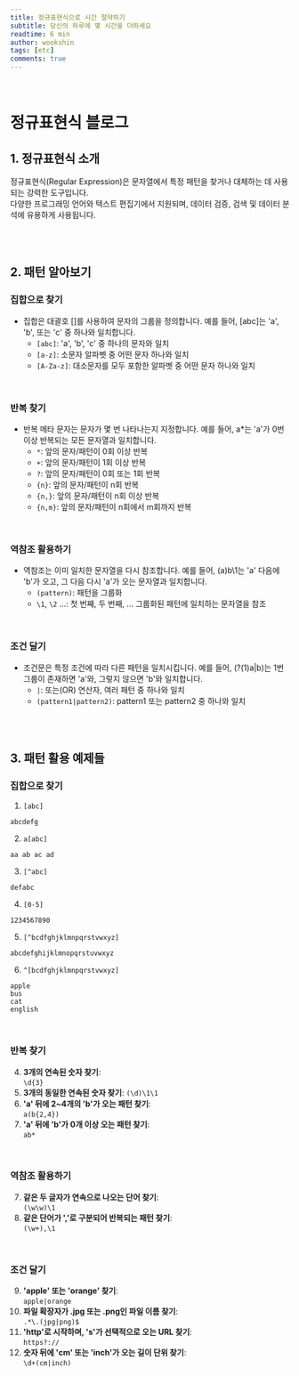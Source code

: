 ```yaml
---
title: 정규표현식으로 시간 절약하기
subtitle: 당신의 하루에 몇 시간을 더하세요
readtime: 6 min
author: wookshin
tags: [etc]
comments: true
---
```


<br/>

# 정규표현식 블로그

## 1. 정규표현식 소개

정규표현식(Regular Expression)은 문자열에서 특정 패턴을 찾거나 대체하는 데 사용되는 강력한 도구입니다.  
다양한 프로그래밍 언어와 텍스트 편집기에서 지원되며, 데이터 검증, 검색 및 데이터 분석에 유용하게 사용됩니다.

<br/><br/>

## 2. 패턴 알아보기

### 집합으로 찾기
- 집합은 대괄호 []를 사용하여 문자의 그룹을 정의합니다. 예를 들어, [abc]는 'a', 'b', 또는 'c' 중 하나와 일치합니다.
  * `[abc]`: 'a', 'b', 'c' 중 하나의 문자와 일치
  * `[a-z]`: 소문자 알파벳 중 어떤 문자 하나와 일치
  * `[A-Za-z]`: 대소문자를 모두 포함한 알파벳 중 어떤 문자 하나와 일치

<br/>

### 반복 찾기
- 반복 메타 문자는 문자가 몇 번 나타나는지 지정합니다. 예를 들어, a*는 'a'가 0번 이상 반복되는 모든 문자열과 일치합니다.
  * `*`: 앞의 문자/패턴이 0회 이상 반복
  * `+`: 앞의 문자/패턴이 1회 이상 반복
  * `?`: 앞의 문자/패턴이 0회 또는 1회 반복
  * `{n}`: 앞의 문자/패턴이 n회 반복
  * `{n,}`: 앞의 문자/패턴이 n회 이상 반복
  * `{n,m}`: 앞의 문자/패턴이 n회에서 m회까지 반복

<br/>

### 역참조 활용하기
- 역참조는 이미 일치한 문자열을 다시 참조합니다. 예를 들어, (a)b\1는 'a' 다음에 'b'가 오고, 그 다음 다시 'a'가 오는 문자열과 일치합니다.
  * `(pattern)`: 패턴을 그룹화
  * `\1`, `\2` ...: 첫 번째, 두 번째, ... 그룹화된 패턴에 일치하는 문자열을 참조

<br/>

### 조건 달기
- 조건문은 특정 조건에 따라 다른 패턴을 일치시킵니다. 예를 들어, (?(1)a|b)는 1번 그룹이 존재하면 'a'와, 그렇지 않으면 'b'와 일치합니다.
  * `|`: 또는(OR) 연산자, 여러 패턴 중 하나와 일치
  * `(pattern1|pattern2)`: pattern1 또는 pattern2 중 하나와 일치

<br/><br/>

## 3. 패턴 활용 예제들

### 집합으로 찾기
1. `[abc]`

```
abcdefg
```

2. `a[abc]`

```
aa ab ac ad
```

3. `[^abc]`

```
defabc
```

4. `[0-5]`

```
1234567890
```

5. `[^bcdfghjklmnpqrstvwxyz]`

```
abcdefghijklmnopqrstuvwxyz
```

6. `^[bcdfghjklmnpqrstvwxyz]`

```
apple
bus
cat
english
```

<br/>

### 반복 찾기
4. **3개의 연속된 숫자 찾기**:  
  `\d{3}`
5. **3개의 동일한 연속된 숫자 찾기**:
   `(\d)\1\1`
7. **'a' 뒤에 2~4개의 'b'가 오는 패턴 찾기**:  
  `a(b{2,4})`
8. **'a' 뒤에 'b'가 0개 이상 오는 패턴 찾기**:  
  `ab*`

<br/>

### 역참조 활용하기
7. **같은 두 글자가 연속으로 나오는 단어 찾기**:  
  `(\w\w)\1`
8. **같은 단어가 ','로 구분되어 반복되는 패턴 찾기**:  
  `(\w+),\1`

<br/>

### 조건 달기
9. **'apple' 또는 'orange' 찾기**:  
  `apple|orange`
10. **파일 확장자가 .jpg 또는 .png인 파일 이름 찾기**:  
  `.*\.(jpg|png)$`
11. **'http'로 시작하며, 's'가 선택적으로 오는 URL 찾기**:  
  `https?://`
12. **숫자 뒤에 'cm' 또는 'inch'가 오는 길이 단위 찾기**:  
  `\d+(cm|inch)`


<br/><br/><br/><br/><br/>
